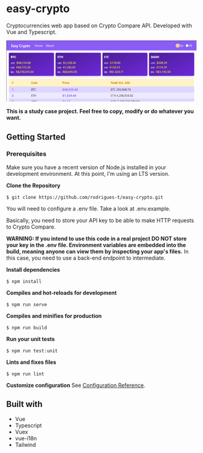 # easy-crypto

Cryptocurrencies web app based on Crypto Compare API. Developed with Vue and Typescript.

<img src="git_imgs/print.png" />

**This is a study case project. Feel free to copy, modify or do whatever you want.**

## Getting Started

### Prerequisites
Make sure you have a recent version of Node.js installed in your development environment. At this point, I'm using an LTS version.

**Clone the Repository**
```
$ git clone https://github.com/rodrigues-t/easy-crypto.git
```

You will need to configure a .env file. Take a look at .env.example.

Basically, you need to store your API key to be able to make HTTP requests to Crypto Compare.

**WARNING: If you intend to use this code in a real project DO NOT store your key in the .env file. Environment variables are embedded into the build, meaning anyone can view them by inspecting your app's files.** In this case, you need to use a back-end endpoint to intermediate.

**Install dependencies**
```
$ npm install
```

**Compiles and hot-reloads for development**
```
$ npm run serve
```

**Compiles and minifies for production**
```
$ npm run build
```

**Run your unit tests**
```
$ npm run test:unit
```

**Lints and fixes files**
```
$ npm run lint
```

**Customize configuration**
See [Configuration Reference](https://cli.vuejs.org/config/).

## Built with

- Vue
- Typescript
- Vuex
- vue-i18n
- Tailwind



